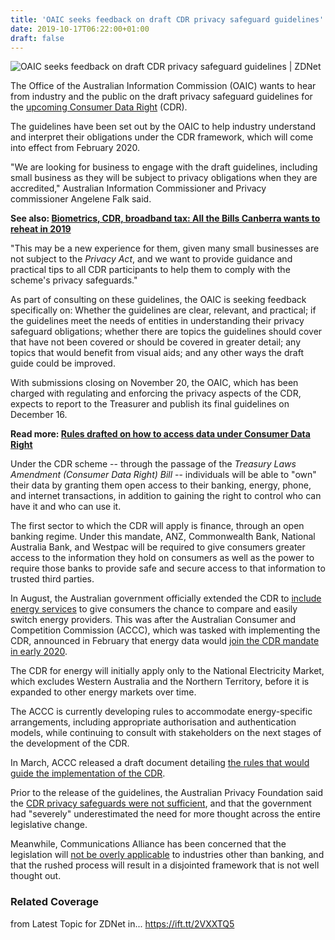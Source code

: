 ```yaml
---
title: 'OAIC seeks feedback on draft CDR privacy safeguard guidelines'
date: 2019-10-17T06:22:00+01:00
draft: false
---
```


![](https://zdnet3.cbsistatic.com/hub/i/r/2014/09/18/c110e6cd-3f39-11e4-b6a0-d4ae52e95e57/thumbnail/770x578/a408a5d2784d1f3f1497d2636d7e549c/cert-australia-polls-businesses-on-cyber-incidents.jpg "OAIC seeks feedback on draft CDR privacy safeguard guidelines | ZDNet")  

The Office of the Australian Information Commission (OAIC) wants to hear from industry and the public on the draft privacy safeguard guidelines for the [upcoming Consumer Data Right](https://www.zdnet.com/article/australias-consumer-data-right-to-finally-make-its-way-through-parliament/) (CDR).

The guidelines have been set out by the OAIC to help industry understand and interpret their obligations under the CDR framework, which will come into effect from February 2020.

"We are looking for business to engage with the draft guidelines, including small business as they will be subject to privacy obligations when they are accredited," Australian Information Commissioner and Privacy commissioner Angelene Falk said.

**See also: [Biometrics, CDR, broadband tax: All the Bills Canberra wants to reheat in 2019](https://www.zdnet.com/article/biometrics-cdr-broadband-tax-all-the-bills-canberra-want-to-reheat-in-2019/)**

"This may be a new experience for them, given many small businesses are not subject to the _Privacy Act_, and we want to provide guidance and practical tips to all CDR participants to help them to comply with the scheme's privacy safeguards."

As part of consulting on these guidelines, the OAIC is seeking feedback specifically on: Whether the guidelines are clear, relevant, and practical; if the guidelines meet the needs of entities in understanding their privacy safeguard obligations; whether there are topics the guidelines should cover that have not been covered or should be covered in greater detail; any topics that would benefit from visual aids; and any other ways the draft guide could be improved.

With submissions closing on November 20, the OAIC, which has been charged with regulating and enforcing the privacy aspects of the CDR, expects to report to the Treasurer and publish its final guidelines on December 16.

**Read more: [Rules drafted on how to access data under Consumer Data Right](https://www.zdnet.com/article/rules-drafted-on-how-to-access-data-under-consumer-data-right/)**

Under the CDR scheme -- through the passage of the _Treasury Laws Amendment (Consumer Data Right) Bill_ -- individuals will be able to "own" their data by granting them open access to their banking, energy, phone, and internet transactions, in addition to gaining the right to control who can have it and who can use it.

The first sector to which the CDR will apply is finance, through an open banking regime. Under this mandate, ANZ, Commonwealth Bank, National Australia Bank, and Westpac will be required to give consumers greater access to the information they hold on consumers as well as the power to require those banks to provide safe and secure access to that information to trusted third parties.

In August, the Australian government officially extended the CDR to [include energy services](https://www.zdnet.com/article/australias-consumer-energy-data-to-be-made-open-under-cdr/) to give consumers the chance to compare and easily switch energy providers. This was after the Australian Consumer and Competition Commission (ACCC), which was tasked with implementing the CDR, announced in February that energy data would [join the CDR mandate in early 2020](https://www.zdnet.com/article/australian-consumer-energy-data-to-be-open-in-early-2020/).  

The CDR for energy will initially apply only to the National Electricity Market, which excludes Western Australia and the Northern Territory, before it is expanded to other energy markets over time.

The ACCC is currently developing rules to accommodate energy-specific arrangements, including appropriate authorisation and authentication models, while continuing to consult with stakeholders on the next stages of the development of the CDR.

In March, ACCC released a draft document detailing [the rules that would guide the implementation of the CDR](https://www.zdnet.com/article/rules-drafted-on-how-to-access-data-under-consumer-data-right/).

Prior to the release of the guidelines, the Australian Privacy Foundation said the [CDR privacy safeguards were not sufficient](https://www.zdnet.com/article/privacy-foundation-says-privacy-severely-underestimated-in-rushing-through-cdr/), and that the government had "severely" underestimated the need for more thought across the entire legislative change.

Meanwhile, Communications Alliance has been concerned that the legislation will [not be overly applicable](https://www.zdnet.com/article/comms-alliance-banking-focused-cdr-falls-short-of-telco-requirements/) to industries other than banking, and that the rushed process will result in a disjointed framework that is not well thought out.

### Related Coverage

  
  
from Latest Topic for ZDNet in... https://ift.tt/2VXXTQ5